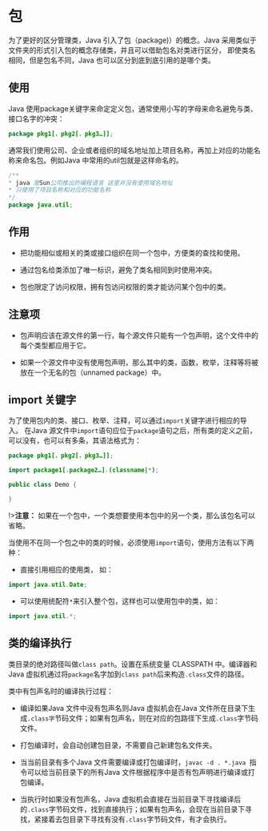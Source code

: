 # 包

为了更好的区分管理类，Java 引入了包（package)）的概念。Java 采用类似于文件夹的形式引入包的概念存储类，并且可以借助包名对类进行区分，
即使类名相同，但是包名不同，Java 也可以区分到底到底引用的是哪个类。

## 使用

Java 使用package关键字来命定定义包，通常使用小写的字母来命名避免与类、接口名字的冲突：
``` java
package pkg1[．pkg2[．pkg3…]];
```

通常我们使用公司、企业或者组织的域名地址加上项目名称，再加上对应的功能名称来命名包。例如Java 中常用的util包就是这样命名的。
``` java
/**
* java 是Sun公司推出的编程语言 这里并没有使用域名地址
* 只使用了项目名称和对应的功能名称
*/
package java.util;
```

## 作用

+ 把功能相似或相关的类或接口组织在同一个包中，方便类的查找和使用。

+ 通过包名给类添加了唯一标识，避免了类名相同到时使用冲突。

+ 包也限定了访问权限，拥有包访问权限的类才能访问某个包中的类。


## 注意项

+ 包声明应该在源文件的第一行，每个源文件只能有一个包声明，这个文件中的每个类型都应用于它。

+ 如果一个源文件中没有使用包声明，那么其中的类，函数，枚举，注释等将被放在一个无名的包（unnamed package）中。

## import 关键字

为了使用包内的类、接口、枚举、注释，可以通过`import`关键字进行相应的导入。
在Java 源文件中`import`语句应位于`package`语句之后，所有类的定义之前，可以没有，也可以有多条，其语法格式为：
``` java
package pkg1[．pkg2[．pkg3…]];

import package1[.package2…].(classname|*);

public class Demo {

}
```
!>**注意：** 如果在一个包中，一个类想要使用本包中的另一个类，那么该包名可以省略。

当使用不在同一个包之中的类的时候，必须使用`import`语句，使用方法有以下两种：

+ 直接引用相应的使用类， 如：
``` java
import java.util.Date;
```

+ 可以使用统配符`*`来引入整个包，这样也可以使用包中的类，如：
``` java
import java.util.*;
```

## 类的编译执行

类目录的绝对路径叫做`class path`。设置在系统变量 CLASSPATH 中。编译器和Java 虚拟机通过将`package`名字加到`class path`后来构造`.class`文件的路径。

类中有包声名时的编译执行过程：

+ 编译如果Java 文件中没有包声名则Java 虚拟机会在Java 文件所在目录下生成`.class字`节码文件；如果有包声名，则在对应的包路径下生成`.class`字节码文件。

+ 打包编译时，会自动创建包目录，不需要自己新建包名文件夹。

+ 当当前目录有多个Java 文件需要编译或打包编译时，`javac -d . *.java `指令可以给当前目录下的所有Java 文件根据程序中是否有包声明进行编译或打包编译。

+ 当执行时如果没有包声名，Java 虚拟机会直接在当前目录下寻找编译后的`.class`字节码文件，找到直接执行；如果有包声名，会现在当前目录下寻找，紧接着去包目录下寻找有没有`.class`字节码文件，有才会执行。




